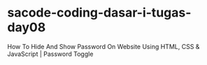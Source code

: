 # sacode-coding-dasar-i-tugas-day08
How To Hide And Show Password On Website Using HTML, CSS &amp; JavaScript | Password Toggle
